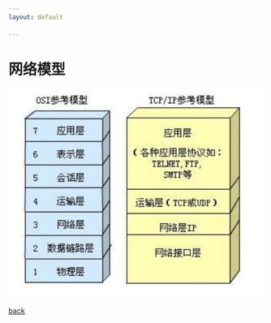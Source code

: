 ```yaml
---
layout: default

---
```


# 网络模型

![image-20210701150036610](resource/img/internet-model.png)

[back](./)
